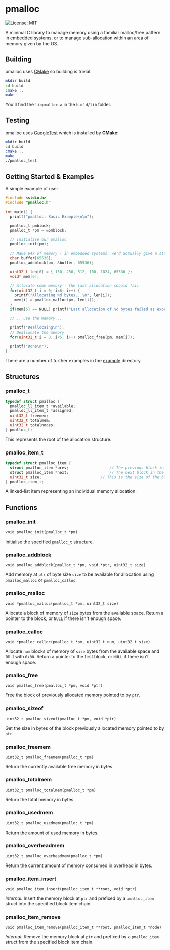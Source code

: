# pmalloc

[![License: MIT](https://img.shields.io/badge/License-MIT-yellow.svg)](https://opensource.org/licenses/MIT)

A minimal C library to manage memory using a familiar malloc/free pattern in embedded systems, or to manage sub-allocation within an area of memory given by the OS.

## Building

pmalloc uses [CMake](https://cmake.org/) so building is trivial:

```bash
mkdir build
cd build
cmake ..
make
```

You'll find the `libpmalloc.a` in the `build/lib` folder. 

## Testing

pmalloc uses [GoogleTest](https://github.com/google/googletest) which is installed by **CMake**:

```bash
mkdir build
cd build
cmake ..
make
./pmalloc_test
```

## Getting Started & Examples

A simple example of use:

```C
#include <stdio.h>
#include "pmalloc.h"

int main() {
  printf("pmalloc: Basic Example\n\n");

  pmalloc_t pmblock;
  pmalloc_t *pm = &pmblock;

  // Initialise our pmalloc
  pmalloc_init(pm);

  // Make 64k of memory - in embedded systems, we'd actually give a static memory address and size.
  char buffer[65536];
  pmalloc_addblock(pm, &buffer, 65536);

  uint32_t len[6] = { 150, 256, 512, 100, 1024, 65536 };
  void* mem[6];

  // Allocate some memory - the last allocation should fail
  for(uint32_t i = 0; i<6; i++) {
    printf("Allocating %d bytes...\n", len[i]);
    mem[i] = pmalloc_malloc(pm, len[i]);
  }
  if(mem[5] == NULL) printf("Last allocation of %d bytes failed as expected\n", len[5]); 

  // ...use the memory...

  printf("Deallocaing\n");
  // Deallocate the memory
  for(uint32_t i = 0; i<5; i++) pmalloc_free(pm, mem[i]);
  
  printf("Done\n");
}
```

There are a number of further examples in the [example](example) directory.

## Structures

### pmalloc_t

```C
typedef struct pmalloc {
  pmalloc_ll_item_t *available;
  pmalloc_ll_item_t *assigned;
  uint32_t freemem;
  uint32_t totalmem;
  uint32_t totalnodes;
} pmalloc_t;
```

This represents the root of the allocation structure.

### pmalloc_item_t

```C
typedef struct pmalloc_item {
  struct pmalloc_item *prev;                  // The previous block in the chain
  struct pmalloc_item *next;                  // The next block in the chain
  uint32_t size;                          // This is the size of the block as reported to the user 
} pmalloc_item_t;
```

A linked-list item representing an individual memory allocation.

## Functions

### pmalloc_init

`void pmalloc_init(pmalloc_t *pm)`

Initialise the specified `pmalloc_t` structure.

### pmalloc_addblock

`void pmalloc_addblock(pmalloc_t *pm, void *ptr, uint32_t size)`

Add memory at `ptr` of byte size `size` to be available for allocation using `pmalloc_malloc` or `pmalloc_calloc`.

### pmalloc_malloc

`void *pmalloc_malloc(pmalloc_t *pm, uint32_t size)`

Allocate a block of memory of `size` bytes from the available space. Return a pointer to the block, or `NULL` if there isn't enough space.

### pmalloc_calloc

`void *pmalloc_calloc(pmalloc_t *pm, uint32_t num, uint32_t size)`

Allocate `num` blocks of memory of `size` bytes from the available space and fill it with `0x00`. Return a pointer to the first block, or `NULL` if there isn't enough space.

### pmalloc_free

`void pmalloc_free(pmalloc_t *pm, void *ptr)`

Free the block of previously allocated memory pointed to by `ptr`.

### pmalloc_sizeof

`uint32_t pmalloc_sizeof(pmalloc_t *pm, void *ptr)`

Get the size in bytes of the block previously allocated memory pointed to by `ptr`.

### pmalloc_freemem

`uint32_t pmalloc_freemem(pmalloc_t *pm)`

Return the currently available free memory in bytes.

### pmalloc_totalmem

`uint32_t pmalloc_totalmem(pmalloc_t *pm)`

Return the total memory in bytes.

### pmalloc_usedmem

`uint32_t pmalloc_usedmem(pmalloc_t *pm)`

Return the amount of used memory in bytes.

### pmalloc_overheadmem

`uint32_t pmalloc_overheadmem(pmalloc_t *pm)`

Return the current amount of memory consumed in overhead in bytes.

### pmalloc_item_insert

`void pmalloc_item_insert(pmalloc_item_t **root, void *ptr)`

*Internal:* Insert the memory block at `ptr` and prefixed by a `pmalloc_item` struct into the specified block item chain.

### pmalloc_item_remove

`void pmalloc_item_remove(pmalloc_item_t **root, pmalloc_item_t *node)`

*Internal:* Remove the memory block at `ptr` and prefixed by a `pmalloc_item` struct from the specified block item chain.